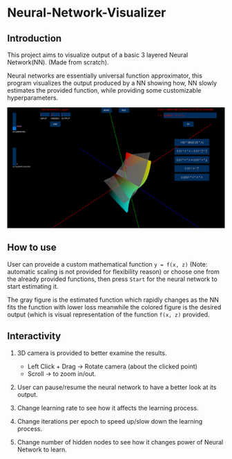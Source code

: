 # Neural-Network-Visualizer

## Introduction
This project aims to visualize output of a basic 3 layered Neural Network(NN). (Made from scratch).

Neural networks are essentially universal function approximator, this program visualizes the output produced by a NN showing how, NN slowly estimates
the provided function, while providing some customizable hyperparameters.

![Pic](/demo.png)

## How to use
User can proveide a custom mathematical function `y = f(x, z)` (Note: automatic scaling is not provided for flexibility reason) or choose one from the
already provided functions, then press `Start` for the neural network to start estimating it.

The gray figure is the estimated function which rapidly changes as the NN fits the function with lower loss
meanwhile the colored figure is the desired output (which is visual representation of the function `f(x, z)` provided.

## Interactivity
1. 3D camera is provided to better examine the results. 

      * Left Click + Drag -> Rotate camera (about the clicked point)
      * Scroll -> to zoom in/out.
      
2. User can pause/resume the neural network to have a better look at its output.
3. Change learning rate to see how it affects the learning process.
4. Change iterations per epoch to speed up/slow down the learning process.
5. Change number of hidden nodes to see how it changes power of Neural Network to learn. 
